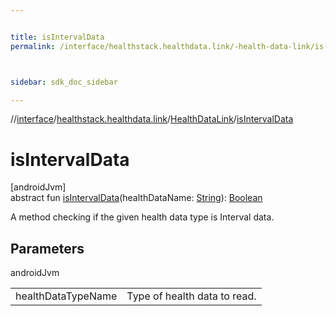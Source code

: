 ```yaml
---


title: isIntervalData
permalink: /interface/healthstack.healthdata.link/-health-data-link/is-interval-data.html



sidebar: sdk_doc_sidebar

---
```



//[interface](/hl_interface.html)/[healthstack.healthdata.link](../index.html)/[HealthDataLink](index.html)/[isIntervalData](is-interval-data.html)



# isIntervalData



[androidJvm]\
abstract fun [isIntervalData](is-interval-data.html)(healthDataName: [String](https://kotlinlang.org/api/latest/jvm/stdlib/kotlin/-string/index.html)): [Boolean](https://kotlinlang.org/api/latest/jvm/stdlib/kotlin/-boolean/index.html)



A method checking if the given health data type is Interval data.



## Parameters


androidJvm

| | |
|---|---|
| healthDataTypeName | Type of health data to read. |






